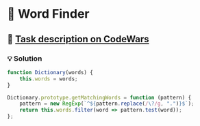 # 📝 Word Finder

## 🔗 [Task description on CodeWars](https://www.codewars.com/kata/525d8c20915a399b5600087b)

### 💡 Solution

```javascript
function Dictionary(words) {
    this.words = words;
}

Dictionary.prototype.getMatchingWords = function (pattern) {
    pattern = new RegExp(`^${pattern.replace(/\?/g, ".")}$`);
    return this.words.filter(word => pattern.test(word));
};
```
